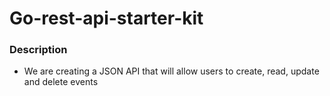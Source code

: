 # Go-rest-api-starter-kit

### Description

* We are creating a JSON API that will allow users to create, read, update and delete events